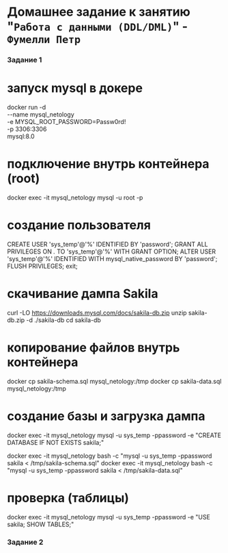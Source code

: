 # Домашнее задание к занятию "`Работа с данными (DDL/DML)`" - `Фумелли Петр`

### Задание 1

# запуск mysql в докере

docker run -d \
--name mysql_netology \
-e MYSQL_ROOT_PASSWORD=Passw0rd! \
-p 3306:3306 \
mysql:8.0

# подключение внутрь контейнера (root)

docker exec -it mysql_netology mysql -u root -p

# создание пользователя

CREATE USER 'sys_temp'@'%' IDENTIFIED BY 'password';
GRANT ALL PRIVILEGES ON *.* TO 'sys_temp'@'%' WITH GRANT OPTION;
ALTER USER 'sys_temp'@'%' IDENTIFIED WITH mysql_native_password BY 'password';
FLUSH PRIVILEGES;
exit;

# скачивание дампа Sakila

curl -LO <https://downloads.mysql.com/docs/sakila-db.zip>
unzip sakila-db.zip -d ./sakila-db
cd sakila-db

# копирование файлов внутрь контейнера

docker cp sakila-schema.sql mysql_netology:/tmp
docker cp sakila-data.sql mysql_netology:/tmp

# создание базы и загрузка дампа

docker exec -it mysql_netology mysql -u sys_temp -ppassword -e "CREATE DATABASE IF NOT EXISTS sakila;"

docker exec -it mysql_netology bash -c "mysql -u sys_temp -ppassword sakila < /tmp/sakila-schema.sql"
docker exec -it mysql_netology bash -c "mysql -u sys_temp -ppassword sakila < /tmp/sakila-data.sql"

# проверка (таблицы)

docker exec -it mysql_netology mysql -u sys_temp -ppassword -e "USE sakila; SHOW TABLES;"

### Задание 2
